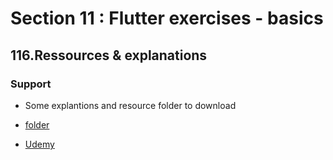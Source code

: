 # Section 11 : Flutter exercises - basics

## 116.Ressources & explanations

### Support

- Some explantions and resource folder to download

- [folder](images.zip)

- [Udemy](https://www.udemy.com/course/flutter-dart-creez-des-applications-pour-ios-et-android/learn/lecture/44584631#overview)
